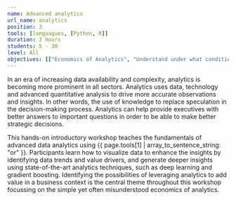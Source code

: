 ```yaml
---
name: Advanced analytics
url_name: analytics
position: 3
tools: [languagues, [Python, R]]
duration: 3 hours
students: 5 - 30
level: All
objectives: [["Economics of Analytics", "Understand under what conditions data analytics can be levered"], ["Analytics & Visualization", "Learn how to visualize data and deploy machine learning models"], ["Advanced Data Analytics", "Deep-dive into the most important advanced data analytics techniques"]]
---
```

In an era of increasing data availability and complexity, analytics is becoming more prominent in all sectors. Analytics uses data, technology and advanced quantitative analysis to drive more accurate observations and insights. In other words, the use of knowledge to replace speculation in the decision-making process. Analytics can help provide executives with better answers to important questions in order to be able to make better strategic decisions.

This hands-on introductory workshop teaches the fundamentals of advanced data analytics using {{ page.tools[1] | array_to_sentence_string: "or" }}. Participants learn how to visualize data to enhance the insights by identifying data trends and value drivers, and generate deeper insights using state-of-the-art analytics techniques, such as deep learning and gradient boosting. Identifying the possibilities of leveraging analytics to add value in a business context is the central theme throughout this workshop focussing on the simple yet often misunderstood economics of analytics.